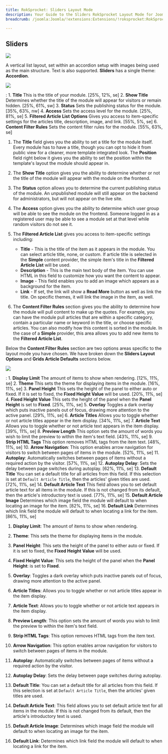 ```yaml
---
title: RokSprocket: Sliders Layout Mode
description: Your Guide to the Sliders RokSprocket Layout Mode for Joomla
breadcrumb: /joomla:Joomla/!extensions:Extensions/!roksprocket:RokSprocket

---
```


Sliders
-----

![][layout]

A vertical list layout, set within an accordion setup with images being used as the main structure. Text is also supported. **Sliders** has a single theme: **Accordion**.

![][layout_1]

:   1. **Title** This is the title of your module. [25%, 12%, se]
    2. **Show Title** Determines whether the title of the module will appear for visitors or remain hidden. [25%, 61%, sw]
    3. **Status** Sets the publishing status for the module. [35%, 63%, nw]
    4. **Access** Sets the access level for the module. [25%, 81%, se]
    5. **Filtered Article List Options** Gives you access to item-specific settings for the articles title, description, image, and link. [55%, 5%, se]
    6. **Content Filter Rules** Sets the content filter rules for the module. [55%, 63%, se]

1. The **Title** field gives you the ability to set a title for the module itself. Every module has to have a title, though you can opt to hide it from public view for a cleaner, more template integrated look. The **Position** field right below it gives you the ability to set the position within the template's layout the module should appear in.

2. The **Show Title** option gives you the ability to determine whether or not the title of the module will appear with the module on the frontend.

3. The **Status** option allows you to determine the current publishing status of the module. An unpublished module will still appear on the backend for administrators, but will not appear on the live site.

4. The **Access** option gives you the ability to determine which user group will be able to see the module on the frontend. Someone logged in as a registered user may be able to see a module set at that level while random visitors do not see it.

5. The **Filtered Article List** gives you access to item-specific settings including:

    * **Title** - This is the title of the item as it appears in the module. You can select article title, none, or custom. If article title is selected in the **Simple** content provider, the simple item's title in the **Filtered Article List** will be used.
    * **Description** - This is the main text body of the item. You can use HTML in this field to customize how you want the content to appear.
    * **Image** - This field enables you to add an image which appears as a background for the item.
    * **Link** - If set, the link will show a **Read More** button as well as link the title. On specific themes, it will link the image in the item, as well.

6. The **Content Filter Rules** section gives you the ability to determine how the module will pull content to make up the quotes. For example, you can have the module pull articles that are within a specific category, contain a particular name or keyword in the title, or choose specific articles. You can also modify how this content is sorted in the module. In the case of a **Simple** provider, this area allows you to add new items to the **Filtered Article List**.

Below the **Content Filter Rules** section are two options areas specific to the layout mode you have chosen. We have broken down the **Sliders Layout Options** and **Grids Article Defaults** sections below.

![][layout_2]

:   1. **Display Limit** The amount of items to show when rendering. [12%, 11%, se]
    2. **Theme** This sets the theme for displaying items in the module. [16%, 11%, se]
    3. **Panel Height** This sets the height of the panel to either auto or fixed. If it is set to fixed, the **Fixed Height Value** will be used. [20%, 11%, se]
    4. **Fixed Height Value** This sets the height of the panel when the **Panel Height** is set to **Fixed**. [25%, 11%, se]
    5. **Overlay** Toggles a dark overlay which puts inactive panels out of focus, drawing more attention to the active panel. [29%, 11%, se]
    6. **Article Titles** Allows you to toggle whether or not article titles appear in the item display. [34%, 11%, se]
    7. **Article Text** Allows you to toggle whether or not article text appears in the item display. [39%, 11%, se]
    8. **Preview Length** This option sets the amount of words you wish to limit the preview to within the item's text field. [43%, 11%, se]
    9. **Strip HTML Tags** This option removes HTML tags from the item text. [48%, 11%, se]
    10. **Arrow Navigation**: This option enables arrow navigation for visitors to switch between pages of items in the module. [52%, 11%, se]
    11. **Autoplay**: Automatically switches between pages of items without a required action by the visitor. [57%, 11%, se]
    12. **Autoplay Delay**: Sets the delay between page switches during autoplay. [62%, 11%, se]
    13. **Default Title** You can set a default title for all articles from this field. If this selection is set at `Default Article Title`, then the articles' given titles are used. [72%, 11%, se]
    14. **Default Article Text** This field allows you to set default article text for all items in the module. If this is not changed from its default, then the article's introductory text is used. [77%, 11%, se]
    15. **Default Article Image** Determines which image field the module will default to when locating an image for the item. [82%, 11%, se]
    16. **Default Link** Determines which link field the module will default to when locating a link for the item. [86%, 11%, se]

1. **Display Limit**: The amount of items to show when rendering.

2. **Theme**: This sets the theme for displaying items in the module.

3. **Panel Height**: This sets the height of the panel to either auto or fixed. If it is set to fixed, the **Fixed Height Value** will be used.

4. **Fixed Height Value**: This sets the height of the panel when the **Panel Height**: is set to **Fixed**.

5. **Overlay**: Toggles a dark overlay which puts inactive panels out of focus, drawing more attention to the active panel.

6. **Article Titles**: Allows you to toggle whether or not article titles appear in the item display.

7. **Article Text**: Allows you to toggle whether or not article text appears in the item display.

8. **Preview Length**: This option sets the amount of words you wish to limit the preview to within the item's text field.

9. **Strip HTML Tags**: This option removes HTML tags from the item text.

10. **Arrow Navigation**: This option enables arrow navigation for visitors to switch between pages of items in the module.

11. **Autoplay**: Automatically switches between pages of items without a required action by the visitor.

12. **Autoplay Delay**: Sets the delay between page switches during autoplay.

13. **Default Title**: You can set a default title for all articles from this field. If this selection is set at `Default Article Title`, then the articles' given titles are used.

14. **Default Article Text**: This field allows you to set default article text for all items in the module. If this is not changed from its default, then the article's introductory text is used.

15. **Default Article Image**: Determines which image field the module will default to when locating an image for the item.

16. **Default Link**: Determines which link field the module will default to when locating a link for the item.

[layout]: assets/sliders.jpeg
[layout_1]: assets/sliders_1.jpeg
[layout_2]: assets/sliders_2.jpeg